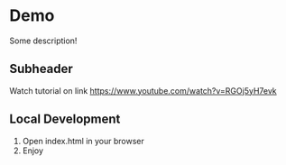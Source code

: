 # Demo

Some description!

## Subheader

Watch tutorial on link https://www.youtube.com/watch?v=RGOj5yH7evk

## Local Development

1. Open index.html in your browser
2. Enjoy
